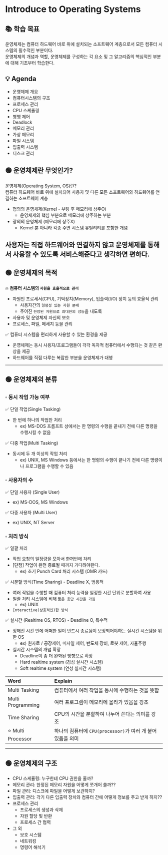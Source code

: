 # Introduce to Operating Systems
## 📚 학습 목표
운영체제는 컴퓨터 하드웨어 바로 위에 설치되는 소프트웨어 계층으로서 모든 컴퓨터 시스템의 필수적인 부분이다.   
운영체제의 개념과 역할, 운영체제를 구성하는 각 요소 및 그 알고리즘의 핵심적인 부분에 대해 기초부터 학습한다.   

## 💡 Agenda
- 운영체제 개요
- 컴퓨터시스템의 구조
- 프로세스 관리
- CPU 스케쥴링
- 병행 제어
- Deadlock
- 메모리 관리
- 가상 메모리
- 파일 시스템
- 입출력 시스템
- 디스크 관리

## 🟢 운영체제란 무엇인가?
운영체제(Operating System, OS)란?   
컴퓨터 하드웨어 바로 위에 설치되어 사용자 및 다른 모든 소프트웨어와 하드웨어를 연결하는 소프트웨어 계층
- 협의의 운영체제(Kernel - 부팅 후 메모리에 상주O) 
  - 운영체제의 핵심 부분으로 메모리에 상주하는 부분
- 광의의 운영체제 (메모리에 상주X)
  - Kernel 뿐 아니라 각종 주변 시스템 유틸리티를 포함한 개념

사용자는 직접 하드웨어와 연결하지 않고 운영체제를 통해서 사용할 수 있도록 서비스해준다고 생각하면 편하다.
---
## 🟢 운영체제의 목적
🔥 **컴퓨터 시스템의 `자원을 효율적으로 관리`**
- 자원인 프로세서(CPU), 기억장치(Memory), 입출력(I/O) 장치 등의 효율적 관리
  - 사용자간의 `형평성 있는 자원 분배`
  - 주어진 `한정된 자원으로 최대한의 성능`을 내도록
- 사용자 및 운영체제 자신의 보호
- 프로세스, 파일, 메세지 등을 관리

✅ 컴퓨터 시스템을 편리하게 사용할 수 있는 환경을 제공
- 운영체제는 동시 사용자/프로그램들이 각각 독자적 컴퓨터에서 수행되는 것 같은 환상을 제공
- 하드웨어를 직접 다루는 복잡한 부분을 운영체제가 대행
---
## 🟢 운영체제의 분류
### ▫️ 동시 작업 가능 여부
✅ 단일 작업(Single Tasking)
- 한 번에 하나의 작업만 처리
  - ex) MS-DOS 프롬프트 상에서는 한 명령의 수행을 끝내기 전에 다른 명령을 수행시킬 수 없음

✅ 다중 작업(Multi Tasking)
- 동시에 두 개 이상의 작업 처리
  - ex) UNIX, MS Windows 등에서는 한 명령의 수행이 끝나기 전에 다른 명령이나 프로그램을 수행할 수 있음

### ▫️ 사용자의 수
✅ 단일 사용자 (Single User)  
- ex) MS-DOS, MS Windows

✅ 다중 사용자 (Multi User)   
- ex) UNIX, NT Server

### ▫️ 처리 방식
✅ 일괄 처리
- 작업 요청의 일정량을 모아서 한꺼번에 처리
- [단점] 작업이 완전 종료될 때까지 기다려야한다.
  - ex) 초기 Punch Card 처리 시스템 (OMR 카드)   

✅ 시분할 방식(Time Sharing) - Deadline X, 범용적
- 여러 작업을 수행할 때 컴퓨터 처리 능력을 일정한 시간 단위로 분할하여 사용
- 일괄 처리 시스템에 비해 `짧은 응답 시간을 가짐`
  - ex) UNIX
- `Interactive(상호적인)한 방식`

✅ 실시간 (Realtime OS, RTOS) - Deadline O, 특수적
- 정해진 시간 안에 어떠한 일이 반드시 종료됨이 보장되어야하는 실시간 시스템을 위한 OS
  - ex) 원자로 / 공장제어, 미사일 제어, 반도체 장비, 로봇 제어, 자율주행
- 실시간 시스템의 개념 확장 
  - Deadline이 좀 더 완화된 방향으로 확장
  - Hard realtime system (경성 실시간 시스템)
  - Soft realtime system (연성 실시간 시스템)

|Word|Explain|
|:--|:--|
|Multi Tasking |컴퓨터에서 여러 작업을 동시에 수행하는 것을 뜻함|
|Multi Programming| 여러 프로그램이 메모리에 올라가 있음을 강조|
|Time Sharing| CPU의 시간을 분할하여 나누어 쓴다는 의미를 강조|
|⭐️ Multi Processor| 하나의 컴퓨터에 `CPU(processor)`가 여러 개 붙어 있음을 의미|
---
## 🟢 운영체제의 구조
- CPU 스케쥴링: 누구한테 CPU 권한을 줄까?
- 메모리 관리: 한정된 메모리 자원을 어떻게 쪼개어 쓸까??
- 파일 관리: 디스크에 파일을 어떻게 보관하지?
- 입출력 관리: 각기 다른 입출력 장치와 컴퓨터 간에 어떻게 정보를 주고 받게 하지??
- 프로세스 관리
  - 프로세스의 생성과 삭제
  - 자원 할당 및 반환
  - 프로세스 간 협력
- 그 외
  - 보호 시스템
  - 네트워킹
  - 명령어 해석기